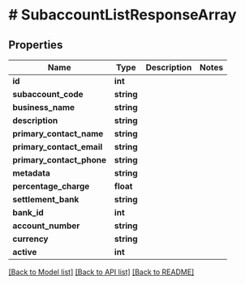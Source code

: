 # # SubaccountListResponseArray

## Properties

Name | Type | Description | Notes
------------ | ------------- | ------------- | -------------
**id** | **int** |  |
**subaccount_code** | **string** |  |
**business_name** | **string** |  |
**description** | **string** |  |
**primary_contact_name** | **string** |  |
**primary_contact_email** | **string** |  |
**primary_contact_phone** | **string** |  |
**metadata** | **string** |  |
**percentage_charge** | **float** |  |
**settlement_bank** | **string** |  |
**bank_id** | **int** |  |
**account_number** | **string** |  |
**currency** | **string** |  |
**active** | **int** |  |

[[Back to Model list]](../../README.md#models) [[Back to API list]](../../README.md#endpoints) [[Back to README]](../../README.md)
